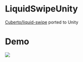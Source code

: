 # LiquidSwipeUnity
[Cuberto/liquid-swipe](https://github.com/Cuberto/liquid-swipe) ported to Unity

# Demo
![](GHAssets/wave-v0.1.gif)
